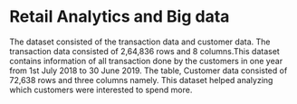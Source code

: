# Retail Analytics and Big data

The dataset consisted of the transaction data and customer data. The transaction data consisted of 2,64,836 rows
and 8 columns.This dataset contains information of all transaction done by the customers in one year from 1st July 2018 
to 30 June 2019. The table, Customer data consisted of 72,638 rows and three columns namely. This dataset helped analyzing 
which customers were interested to spend more.


